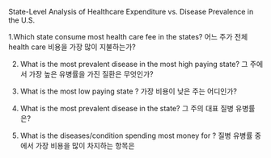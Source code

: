 State-Level Analysis of Healthcare Expenditure vs. Disease Prevalence in the U.S.

1.Which state consume most health care fee in the states?
어느 주가 전체 health care 비용을 가장 많이 지불하는가?

2. What is the most prevalent disease in the most high paying state?
그 주에서 가장 높은 유병률을 가진 질환은 무엇인가?

3. What is the most low paying state ?
가장 비용이 낮은 주는 어디인가?

4. What is the most prevalent disease in the state?
그 주의 대표 질병 유병률은?

5. What is the diseases/condition spending most money for ?
질병 유병률 중에서 가장 비용을 많이 차지하는 항목은
